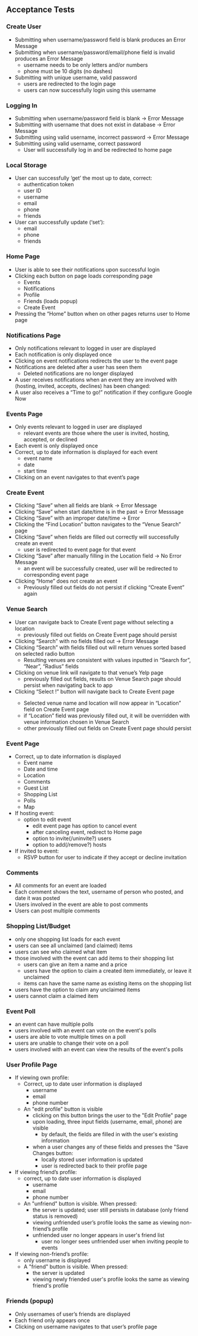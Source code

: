 ## Acceptance Tests


### Create User
* Submitting when username/password field is blank produces an Error Message
* Submitting when username/password/email/phone field is invalid produces an Error Message
  * username needs to be only letters and/or numbers
  * phone must be 10 digits (no dashes)
* Submitting with unique username, valid password
  * users are redirected to the login page
  * users can now successfully login using this username

### Logging In
* Submitting when username/password field is blank → Error Message
* Submitting with username that does not exist in database → Error Message
* Submitting using valid username, incorrect password → Error Message
* Submitting using valid username, correct password
  * User will successfully log in and be redirected to home page

### Local Storage
* User can successfully ‘get’ the most up to date, correct:
  * authentication token
  * user ID
  * username
  * email
  * phone
  * friends
* User can successfully update (‘set’):
  * email
  * phone
  * friends

### Home Page
* User is able to see their notifications upon successful login
* Clicking each button on page loads corresponding page
  * Events
  * Notifications
  * Profile
  * Friends (loads popup)
  * Create Event
* Pressing the “Home” button when on other pages returns user to Home page

### Notifications Page
* Only notifications relevant to logged in user are displayed
* Each notification is only displayed once
* Clicking on event notifications redirects the user to the event page
* Notifications are deleted after a user has seen them
  * Deleted notifications are no longer displayed
* A user receives notifications when an event they are involved with (hosting, invited, accepts, declines) has been changed:
* A user also receives a “Time to go!” notification if they configure Google Now 

### Events Page
* Only events relevant to logged in user are displayed
  * relevant events are those where the user is invited, hosting, accepted, or declined
* Each event is only displayed once
* Correct, up to date information is displayed for each event
  * event name
  * date
  * start time
* Clicking on an event navigates to that event’s page

### Create Event
* Clicking “Save” when all fields are blank → Error Message 
* Clicking “Save” when start date/time is in the past → Error Messsage
* Clicking “Save” with an improper date/time → Error
* Clicking the “Find Location” button navigates to the “Venue Search” page
* Clicking “Save” when fields are filled out correctly will successfully create an event
  * user is redirected to event page for that event
* Clicking “Save” after manually filling in the Location field → No Error Message
  * an event will be successfully created, user will be redirected to corresponding event page
* Clicking “Home” does not create an event
  * Previously filled out fields do not persist if clicking “Create Event” again

### Venue Search
* User can navigate back to Create Event page without selecting a location
  * previously filled out fields on Create Event page should persist
* Clicking “Search” with no fields filled out → Error Message
* Clicking “Search” with fields filled out will return venues sorted based on selected radio button
  * Resulting venues are consistent with values inputted in “Search for”, “Near”, “Radius” fields
* Clicking on venue link will navigate to that venue’s Yelp page
  * previously filled out fields, results on Venue Search page should persist when navigating back to app
* Clicking “Select <venue>!” button will navigate back to Create Event page
  * Selected venue name and location will now appear in “Location” field on Create Event page
  * if “Location” field was previously filled out, it will be overridden with venue information chosen in Venue Search
  * other previously filled out fields on Create Event page should persist

### Event Page
* Correct, up to date information is displayed
  * Event name
  * Date and time
  * Location
  * Comments
  * Guest List
  * Shopping List
  * Polls
  * Map
* If hosting event:
  * option to edit event
    * edit event page has option to cancel event
    * after canceling event, redirect to Home page
    * option to invite(/uninvite?) users
    * option to add(/remove?) hosts
* If invited to event:
  * RSVP button for user to indicate if they accept or decline invitation

### Comments
* All comments for an event are loaded
* Each comment shows the text, username of person who posted, and date it was posted
* Users involved in the event are able to post comments
* Users can post multiple comments


### Shopping List/Budget
* only one shopping list loads for each event
* users can see all unclaimed (and claimed) items
* users can see who claimed what item
* those involved with the event can add items to their shopping list
  * users can give an item a name and a price 
  * users have the option to claim a created item immediately, or leave it unclaimed
  * items can have the same name as existing items on the shopping list
* users have the option to claim any unclaimed items
* users cannot claim a claimed item

### Event Poll
* an event can have multiple polls
* users involved with an event can vote on the event's polls
* users are able to vote multiple times on a poll
* users are unable to change their vote on a poll
* users involved with an event can view the results of the event's polls

### User Profile Page
* If viewing own profile:
  * Correct, up to date user information is displayed
    * username
    * email
    * phone number
  * An "edit profile" button is visible
    * clicking on this button brings the user to the "Edit Profile" page
    * upon loading, three input fields (username, email, phone) are visible
      * by default, the fields are filled in with the user's existing information
    * when a user changes any of these fields and presses the "Save Changes button:
      * locally stored user information is updated
      * user is redirected back to their profile page
* If viewing friend’s profile:
  * correct, up to date user information is displayed
    * username
    * email
    * phone number
  * An "unfriend" button is visible. When pressed:
    * the server is updated; user still persists in database (only friend status is removed)
    * viewing unfriended user’s profile looks the same as viewing non-friend’s profile
    * unfriended user no longer appears in user's friend list
      * user no longer sees unfriended user when inviting people to events
* If viewing non-friend’s profile:
  * only username is displayed
  * A "friend" button is visible. When pressed:
    * the server is updated
    * viewing newly friended user's profile looks the same as viewing friend's profile

### Friends (popup)
* Only usernames of user’s friends are displayed
* Each friend only appears once
* Clicking on username navigates to that user’s profile page

